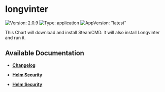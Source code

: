 # longvinter

![Version: 2.0.9](https://img.shields.io/badge/Version-2.0.9-informational?style=flat-square) ![Type: application](https://img.shields.io/badge/Type-application-informational?style=flat-square) ![AppVersion: "latest"](https://img.shields.io/badge/AppVersion-"latest"-informational?style=flat-square)

This Chart will download and install SteamCMD. It will also install Longvinter and run it.

## Available Documentation

- [**Changelog**](CHANGELOG)

- [**Helm Security**](container-security)

- [**Helm Security**](helm-security)

